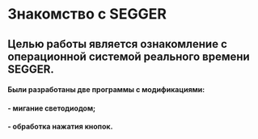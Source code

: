 # Знакомство с SEGGER 

## Целью работы является ознакомление с операционной системой реального времени SEGGER.

#### Были разработаны две программы с модификациями: 
#### - мигание светодиодом;
#### - обработка нажатия кнопок.
